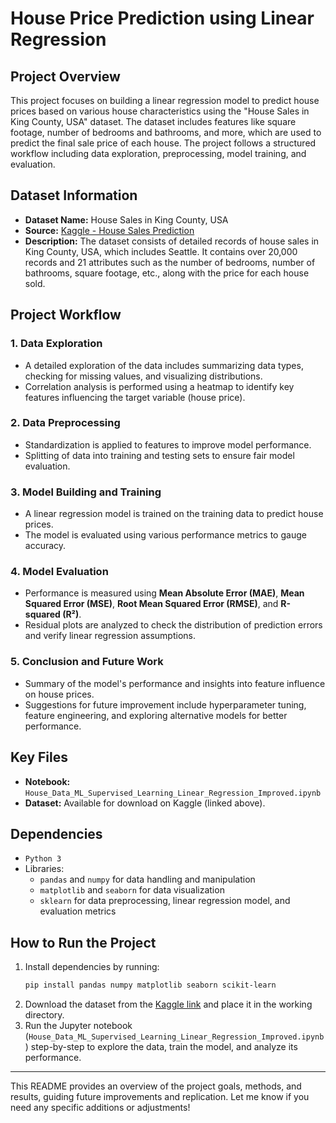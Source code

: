 
# House Price Prediction using Linear Regression

## Project Overview
This project focuses on building a linear regression model to predict house prices based on various house characteristics using the "House Sales in King County, USA" dataset. The dataset includes features like square footage, number of bedrooms and bathrooms, and more, which are used to predict the final sale price of each house. The project follows a structured workflow including data exploration, preprocessing, model training, and evaluation.

## Dataset Information
- **Dataset Name:** House Sales in King County, USA
- **Source:** [Kaggle - House Sales Prediction](https://www.kaggle.com/datasets/harlfoxem/housesalesprediction)
- **Description:** The dataset consists of detailed records of house sales in King County, USA, which includes Seattle. It contains over 20,000 records and 21 attributes such as the number of bedrooms, number of bathrooms, square footage, etc., along with the price for each house sold.

## Project Workflow

### 1. Data Exploration
   - A detailed exploration of the data includes summarizing data types, checking for missing values, and visualizing distributions.
   - Correlation analysis is performed using a heatmap to identify key features influencing the target variable (house price).

### 2. Data Preprocessing
   - Standardization is applied to features to improve model performance.
   - Splitting of data into training and testing sets to ensure fair model evaluation.

### 3. Model Building and Training
   - A linear regression model is trained on the training data to predict house prices.
   - The model is evaluated using various performance metrics to gauge accuracy.

### 4. Model Evaluation
   - Performance is measured using **Mean Absolute Error (MAE)**, **Mean Squared Error (MSE)**, **Root Mean Squared Error (RMSE)**, and **R-squared (R²)**.
   - Residual plots are analyzed to check the distribution of prediction errors and verify linear regression assumptions.

### 5. Conclusion and Future Work
   - Summary of the model's performance and insights into feature influence on house prices.
   - Suggestions for future improvement include hyperparameter tuning, feature engineering, and exploring alternative models for better performance.

## Key Files
- **Notebook:** `House_Data_ML_Supervised_Learning_Linear_Regression_Improved.ipynb`
- **Dataset:** Available for download on Kaggle (linked above).

## Dependencies
- `Python 3`
- Libraries:
  - `pandas` and `numpy` for data handling and manipulation
  - `matplotlib` and `seaborn` for data visualization
  - `sklearn` for data preprocessing, linear regression model, and evaluation metrics

## How to Run the Project
1. Install dependencies by running:
   ```bash
   pip install pandas numpy matplotlib seaborn scikit-learn
   ```
2. Download the dataset from the [Kaggle link](https://www.kaggle.com/datasets/harlfoxem/housesalesprediction) and place it in the working directory.
3. Run the Jupyter notebook (`House_Data_ML_Supervised_Learning_Linear_Regression_Improved.ipynb`) step-by-step to explore the data, train the model, and analyze its performance.

---

This README provides an overview of the project goals, methods, and results, guiding future improvements and replication. Let me know if you need any specific additions or adjustments!
